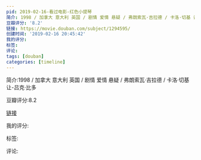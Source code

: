 ```yaml
---
pid: 2019-02-16-看过电影-红色小提琴
简介: 1998 / 加拿大 意大利 英国 / 剧情 爱情 悬疑 / 弗朗索瓦·吉拉德 / 卡洛·切基 让-吕克·比多
豆瓣评分: '8.2'
链接: https://movie.douban.com/subject/1294595/
创建时间: '2019-02-16 20:45:42'
我的评分:
标签:
评论:
tags: [douban]
categories: [timeline]
---
```

简介:1998 / 加拿大 意大利 英国 / 剧情 爱情 悬疑 / 弗朗索瓦·吉拉德 / 卡洛·切基 让-吕克·比多

豆瓣评分:8.2

[链接](https://movie.douban.com/subject/1294595/)

我的评分:

标签:

评论:

